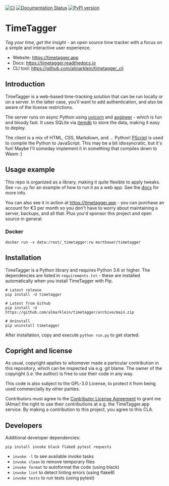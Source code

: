 [![CI](https://github.com/almarklein/timetagger/workflows/CI/badge.svg)](https://github.com/almarklein/timetagger/actions)
[![Documentation Status](https://readthedocs.org/projects/timetagger/badge/?version=latest)](https://timetagger.readthedocs.io/en/latest/?badge=latest)
[![PyPI version](https://badge.fury.io/py/timetagger.svg)](https://badge.fury.io/py/timetagger)

# TimeTagger

*Tag your time, get the insight* - an open source time tracker with a focus on
a simple and interactive user experience.

* Website: https://timetagger.app
* Docs: https://timetagger.readthedocs.io
* CLI tool: https://github.com/almarklein/timetagger_cli


## Introduction

TimeTagger is a web-based time-tracking solution that can be run locally
or on a server. In the latter case, you'll want to add authentication,
and also be aware of the license restrictions.

The server runs on async Python using
[uvicorn](https://github.com/encode/uvicorn) and
[asgineer](https://github.com/almarklein/asgineer) - which is fun and bloody fast.
It uses SQLite via [itemdb](https://github.com/almarklein/itemdb) to
store the data, making it easy to deploy.

The client is a mix of HTML, CSS, Markdown, and ... Python!
[PScript](https://github.com/flexxui/pscript) is used to compile the
Python to JavaScript. This may be a bit idiosyncratic, but it's fun!
Maybe I'll someday implement it in something that compiles down to Wasm :)


## Usage example

This repo is organized as a library, making it quite flexible to apply tweaks.
See `run.py` for an example of how to run it as a web app.
See the [docs](https://timetagger.readthedocs.io) for more info.

You can also see it in action at https://timetagger.app - you can
purchase an account for €3 per month so you don't have to worry about
maintaining a server, backups, and all that. Plus you'd sponsor this
project and open source in general.

### Docker

`docker run -v data:/root/_timetagger:rw mortbauer/timetagger`

## Installation

TimeTagger is a Python library and requires Python 3.6 or higher. The dependencies are listed in `requirements.txt` - these are installed automatically when you install TimeTagger with Pip.

```
# Latest release
pip install -U timetagger

# Latest from Github
pip install -U https://github.com/almarklein/timetagger/archive/main.zip

# Uninstall
pip uninstall timetagger
```

After installation, copy and execute  `python run.py` to get started.

## Copright and license

As usual, copyright applies to whomever made a particular contribution in this repository,
which can be inspected via e.g. git blame. The owner of the copyright (i.e. the author)
is free to use their code in any way.

This code is also subject to the GPL-3.0 License, to protect it from being used
commercially by other parties.

Contributors must agree to the
[Contributor License Agreement](https://github.com/almarklein/timetagger/blob/main/CLA.md)
to grant me (Almar) the right to use their contributions at e.g. the TimeTagger.app service.
By making a contribution to this project, you agree to this CLA.


## Developers

Additional developer dependencies:
```
pip install invoke black flake8 pytest requests
```

* `invoke -l` to see available invoke tasks
* `invoke clean` to remove temporary files
* `invoke format` to autoformat the code (using black)
* `invoke lint` to detect linting errors (using flake8)
* `invoke tests` to run tests (using pytest)
